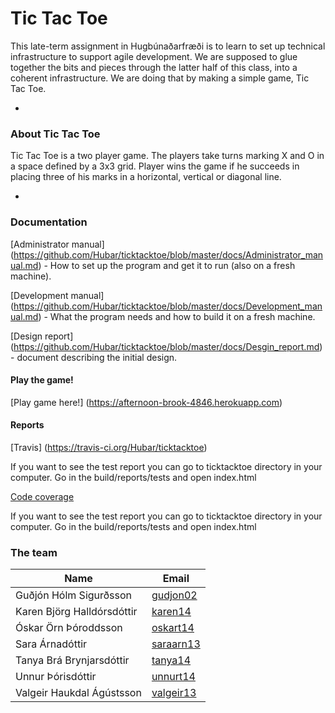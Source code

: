 # Tic Tac Toe

This late-term assignment in Hugbúnaðarfræði is to learn to set up technical infrastructure to support agile development. We are supposed to glue together the bits and pieces through the latter half of this class, into a coherent infrastructure. We are doing that by making a simple game, Tic Tac Toe. 

-
### About Tic Tac Toe

Tic Tac Toe is a two player game. The players take turns marking X and O in a space defined by a 3x3 grid. Player wins the game if he succeeds in placing three of his marks in a horizontal, vertical or diagonal line. 

-
### Documentation
[Administrator manual] (https://github.com/Hubar/ticktacktoe/blob/master/docs/Administrator_manual.md) - How to set up the program and get it to run (also on a fresh machine).

[Development manual] (https://github.com/Hubar/ticktacktoe/blob/master/docs/Development_manual.md) - What the program needs and how to build it on a fresh machine. 

[Design report] (https://github.com/Hubar/ticktacktoe/blob/master/docs/Desgin_report.md) - document describing the initial design. 

#### Play the game!

[Play game here!] (https://afternoon-brook-4846.herokuapp.com)

#### Reports

[Travis] (https://travis-ci.org/Hubar/ticktacktoe)

If you want to see the test report you can go to ticktacktoe directory in your computer. Go in the build/reports/tests and open index.html

[Code coverage](http://cdn.rawgit.com/hubar/ticktacktoe/master/docs/Code_coverage.html)

If you want to see the test report you can go to ticktacktoe directory in your computer. Go in the build/reports/tests and open index.html

### The team

| Name               | Email                         |
|------------------------|-----------------------------------|
|Guðjón Hólm Sigurðsson |[gudjon02](mailto:gudjon02@ru.is "Send Gudjon a email") |
|Karen Björg Halldórsdóttir| [karen14](mailto:karen14@ru.is "Send a email")   ||
|Óskar Örn Þóroddsson| [oskart14](mailto:oskart14@ru.is "Send a email")   ||
|Sara Árnadóttir| [saraarn13](mailto:saraarn13@ru.is "Send a email")   ||
|Tanya Brá Brynjarsdóttir| [tanya14](mailto:tanya14@ru.is "Send a email")   ||
|Unnur Þórisdóttir| [unnurt14](mailto:unnurt14@ru.is "Send a email")   ||
|Valgeir Haukdal Ágústsson| [valgeir13](mailto:valgeir13@ru.is "Send a email")   ||
